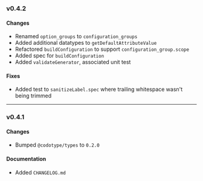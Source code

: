 ### v0.4.2

#### Changes
* Renamed `option_groups` to `configuration_groups`
* Added additional datatypes to `getDefaultAttributeValue`
* Refactored `buildConfiguration` to support  `configuration_group.scope`
* Added spec for `buildConfiguration`
* Added `validateGenerator`, associated unit test

#### Fixes
* Added test to `sanitizeLabel.spec` where trailing whitespace wasn't being trimmed

---

### v0.4.1

#### Changes
* Bumped `@codotype/types` to `0.2.0`

#### Documentation
* Added `CHANGELOG.md`
